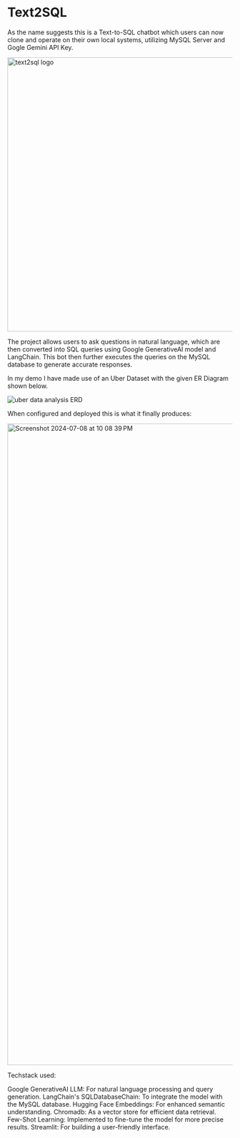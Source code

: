 # Text2SQL
As the name suggests this is a Text-to-SQL chatbot which users can now clone and operate on their own local systems, utilizing MySQL Server and Gogle Gemini API Key.

   <img width="614" align = "center" alt="text2sql logo" src="https://github.com/karantha-kur/Text2SQL/assets/80699988/01ab0d4a-e3c5-45d5-bbdd-4516b2b80f9b">


The project allows users to ask questions in natural language, which are then converted into SQL queries using Google GenerativeAI model and LangChain. 
This bot then further executes the queries on the MySQL database to generate accurate responses.

In my demo I have made use of an Uber Dataset with the given ER Diagram shown below.

![uber data analysis ERD](https://github.com/karantha-kur/Text2SQL/assets/80699988/f07ed9fc-78f9-4ed8-90be-9bf20190b90c)


When configured and deployed this is what it finally produces:

<img width="1437" alt="Screenshot 2024-07-08 at 10 08 39 PM" src="https://github.com/karantha-kur/Text2SQL/assets/80699988/3ff13506-632f-4d1d-8551-1dc0ead4a1f7">

Techstack used:

Google GenerativeAI LLM: For natural language processing and query generation.
LangChain's SQLDatabaseChain: To integrate the model with the MySQL database.
Hugging Face Embeddings: For enhanced semantic understanding.
Chromadb: As a vector store for efficient data retrieval.
Few-Shot Learning: Implemented to fine-tune the model for more precise results.
Streamlit: For building a user-friendly interface.
